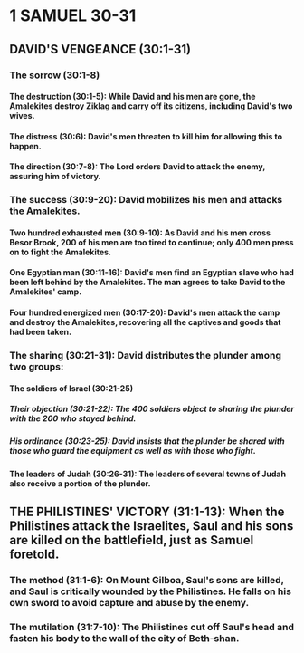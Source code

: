 ---
---
# 1 SAMUEL 30-31 
## DAVID\'S VENGEANCE (30:1-31) 
###  The sorrow (30:1-8) 
####  The destruction (30:1-5): While David and his men are gone, the Amalekites destroy Ziklag and carry off its citizens, including David\'s two wives. 
####  The distress (30:6): David\'s men threaten to kill him for allowing this to happen. 
####  The direction (30:7-8): The Lord orders David to attack the enemy, assuring him of victory. 
###  The success (30:9-20): David mobilizes his men and attacks the Amalekites. 
####  Two hundred exhausted men (30:9-10): As David and his men cross Besor Brook, 200 of his men are too tired to continue; only 400 men press on to fight the Amalekites. 
####  One Egyptian man (30:11-16): David\'s men find an Egyptian slave who had been left behind by the Amalekites. The man agrees to take David to the Amalekites\' camp. 
####  Four hundred energized men (30:17-20): David\'s men attack the camp and destroy the Amalekites, recovering all the captives and goods that had been taken. 
###  The sharing (30:21-31): David distributes the plunder among two groups: 
####  The soldiers of Israel (30:21-25) 
#####  Their objection (30:21-22): The 400 soldiers object to sharing the plunder with the 200 who stayed behind. 
#####  His ordinance (30:23-25): David insists that the plunder be shared with those who guard the equipment as well as with those who fight. 
####  The leaders of Judah (30:26-31): The leaders of several towns of Judah also receive a portion of the plunder. 
## THE PHILISTINES\' VICTORY (31:1-13): When the Philistines attack the Israelites, Saul and his sons are killed on the battlefield, just as Samuel foretold. 
###  The method (31:1-6): On Mount Gilboa, Saul\'s sons are killed, and Saul is critically wounded by the Philistines. He falls on his own sword to avoid capture and abuse by the enemy. 
###  The mutilation (31:7-10): The Philistines cut off Saul\'s head and fasten his body to the wall of the city of Beth-shan. 
